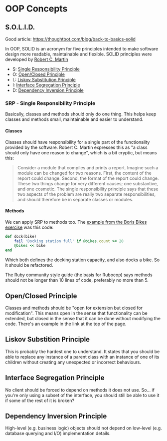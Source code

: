 # OOP Concepts

## S.O.L.I.D.

Good article: <https://thoughtbot.com/blog/back-to-basics-solid>

In OOP, SOLID is an acronym for five principles intended to make software design more readable, maintainable and flexible. SOLID principles were developed by [Robert C. Martin](https://en.wikipedia.org/wiki/Robert_C._Martin)

- S: [Single Responsibility Principle](#srp)
- O: [Open/Closed Principle](#open-closed)
- L: [Liskov Substitution Principle](#substitution)
- I: [Interface Segregation Principle](#segregation)
- D: [Dependency Inversion Principle](#dependency-inversion)

### <a name="srp">SRP - Single Responsibility Principle</a>

Basically, classes and methods should only do one thing. This helps keep classes and methods small, maintainable and easier to understand.

#### Classes

Classes should have responsibility for a single part of the functionality provided by the software. Robert C. Martin expresses this as "a class should only have one reason to change", which is a bit cryptic, but means this:

> Consider a module that compiles and prints a report. Imagine such a module can be changed for two reasons. First, the content of the report could change. Second, the format of the report could change. These two things change for very different causes; one substantive, and one cosmetic. The single responsibility principle says that these two aspects of the problem are really two separate responsibilities, and should therefore be in separate classes or modules.

#### Methods

We can apply SRP to methods too. The [example from the Boris Bikes exercise](https://github.com/makersacademy/course/blob/master/boris_bikes/15_single_responsibility_principle.md) was this code:

```ruby
def dock(bike)
    fail 'Docking station full' if @bikes.count >= 20
    @bikes << bike
end
```

Which both defines the docking station capacity, and also docks a bike. So it should be refactored.

The Ruby community style guide (the basis for Rubocop) says methods should not be longer than 10 lines of code, preferably no more than 5.

## <a name="open-closed">Open/Closed Principle</a>

Classes and methods should be "open for extension but closed for modification". This means open in the sense that functionality can be extended, but closed in the sense that it can be done without modifying the code. There's an example in the link at the top of the page.

## <a name="substitution">Liskov Substition Principle</a>

This is probably the hardest one to understand. It states that you should be able to replace any instance of a parent class with an instance of one of its children without creating any unexpected or incorrect behaviours.

## <a name="segregation">Interface Segregation Principle</a>

No client should be forced to depend on methods it does not use. So... if you're only using a subset of the interface, you should still be able to use it if some of the rest of it is broken?

## <a name="dependency-inversion">Dependency Inversion Principle</a>

High-level (e.g. business logic) objects should not depend on low-level (e.g. database querying and I/O) implementation details.